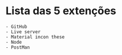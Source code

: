 # Lista das 5 extenções 
    - GitHub
    - Live server
    - Material incon these
    - Node 
    - PostMan
    